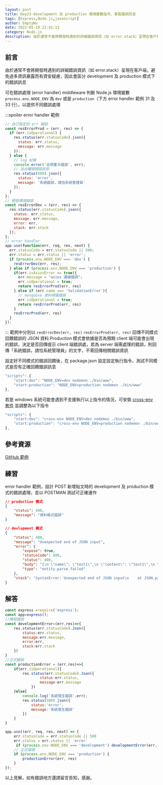 ```yaml
---
layout: post
title: Day23-development 及 production 環境變數指令、客製錯誤訊息
tags: [Express,Node.js,javascript]
author: EmptyWu
date: 2022-05-10 22:41:13
category: Node.js
description: 由於通常不會將開發時遇到的詳細錯誤資訊（如 error.stack）呈現在客戶端，避免過多資訊暴露而有資安疑慮，因此會區分 development 及 production 模式下的錯誤訊息
---
```


## 前言
由於通常不會將開發時遇到的詳細錯誤資訊（如 error.stack）呈現在客戶端，避免過多資訊暴露而有資安疑慮，因此會區分 development 及 production 模式下的錯誤訊息

可在錯誤處理 (error handler) middleware 判斷 Node.js 環境變數
`process.env.NODE_ENV` 為 `dev` 或是 `production`（下方 error handler 範例 31 及 33 行），以提供不同錯誤處理

<!--more-->
:::spoiler error handler 範例
```javascript
// 自己設定的 err 錯誤 
const resErrorProd = (err, res) => {
  if (err.isOperational) {
    res.status(err.statusCode).json({
      status: err.status,
      message: err.message
    });
  } else {
    // log 紀錄
    console.error('出現重大錯誤', err);
    // 送出罐頭預設訊息
    res.status(500).json({
      status: 'error',
      message: '系統錯誤，請恰系統管理員'
    });
  }
};
// 開發環境錯誤
const resErrorDev = (err, res) => {
  res.status(err.statusCode).json({
    status: err.status,
    message: err.message,
    error: err,
    stack: err.stack
  });
};
// error handler
app.use(function(err, req, res, next) {
  err.statusCode = err.statusCode || 500;
  err.status = err.status || 'error';
  if (process.env.NODE_ENV === 'dev') {
    resErrorDev(err, res);
  } else if (process.env.NODE_ENV === 'production') {
    if(err.isAxiosError == true){
      err.message = "axios 連線錯誤";
      err.isOperational = true;
      return resErrorProd(err, res)
    } else if (err.name === 'ValidationError'){
      // mongoose 資料辨識錯誤
      err.isOperational = true;
      return resErrorProd(err, res)
    }
    resErrorProd(err, res)
  }
});
```
:::
範例中分別以 `resErrorDev(err, res)` `resErrorProd(err, res)` 回傳不同模式回饋錯誤的 JSON 資料
Production 模式會依據是否為預期 client 端可能會出現的錯誤，決定是否回傳提示 client 端錯誤處，若為 server 端需處理的錯誤，則回傳「系統錯誤，請恰系統管理員」的文字，不需回傳相關錯誤資訊

設定好不同模式的錯誤回饋後，在 package.json 設定設定執行指令，測試不同模式是否有正確回饋錯誤訊息
```javascript
"scripts": {
    "start:dev": "NODE_ENV=dev nodemon ./bin/www",
    "start:production": "NODE_ENV=production nodemon ./bin/www"
},
```
若是 windows 系統可能會遇到不支援執行以上指令的情況，可安裝 [cross-env 套件](https://www.npmjs.com/package/cross-env)
並調整為以下指令
```javascript
"scripts": {
    "start:dev": "cross-env NODE_ENV=dev nodemon ./bin/www",
    "start:production": "cross-env NODE_ENV=production nodemon ./bin/www"
},
```
 ## 參考資源
[GitHub 範例](https://github.com/gonsakon/express-week4-sample/blob/week5/app.js#L47-L86)

## 練習
error handler 範例，設計 POST 新增貼文時的 development 及 production 模式的錯誤處理，並以 POSTMAN 測試可正確運作

```json
// production 模式
{
    "status": 400,
    "message": "資料格式錯誤"
}

// devlopment 模式
{
    "status": 400,
    "message": "Unexpected end of JSON input",
    "error": {
        "expose": true,
        "statusCode": 400,
        "status": 400,
        "body": "{\n \"name\": \"test1\",\n \"content\": \"test1\",\n \"tags\": [\"感情\"],\n \"type\": \"person\"\n",
        "type": "entity.parse.failed"
    },
    "stack": "SyntaxError: Unexpected end of JSON input\n    at JSON.parse (<anonymous>)\n    ...略"
}
```
## 解答

```javascript
const express =require('express');
const app=express();
//開發錯誤
const developmentError=(err,res)=>{
    res.status(err.statusCode).Json({
        status:err.status,
        message:err.message,
        error:err,
        stack:err.stack
    })
}
//正式錯誤
const productionError = (err,res)=>{
    if(err.isOperational){
        res.status(err.statusCode).Json({
                status:err.status,
                message:err.message              
            })
    }else{
        console.log('系統發生錯誤',err);
        res.status(500).json({
            status:'error',
            message:'系統發生錯誤'
        })
    }
}

app.use((err, req, res, next) => {
    err.statusCode = err.statusCode || 500
    err.status = err.status || 'error'
     if (process.env.NODE_ENV === 'development') developmentError(err, res)
    // 正式環境
    if (process.env.NODE_ENV === 'production') {
        productionError(err, res)
    }
});
```


以上見解，如有錯誤地方還請留言告知，感謝。